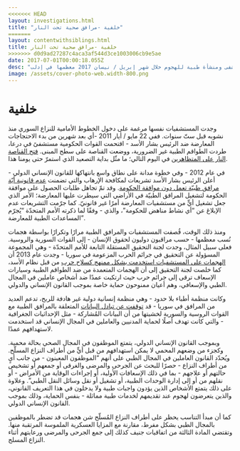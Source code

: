 ```yaml
---
<<<<<<< HEAD
layout: investigations.html
title: "خلفية -مرافق صحية تحت النار"
=======
layout: contentwithsiblings.html
title: خلفية -مرافق صحية تحت النار
>>>>>>> d0d9ad27287c4aca3af544d3ce1003006cb9e5ae
date: 2017-07-01T00:00:18.055Z
desc: "تقرير مُفصّل عن استهداف 25 مستشفى ومنشأة طبية للهجوم خلال شهر إبريل / نيسان 2017 معظمها في إدلب"
image: /assets/cover-photo-web.width-800.png
---
```

# خلفية

وجدت المستشفيات نفسها مرغمة على دخول الخطوط الأمامية للنزاع السوري منذ نشوبه قبل ستّ سنوات. ففي 22 مايو / أيار 2011 -أي  بعد شهرين من بدء الاحتجاجات المعارضة ضد الرئيس بشار الأسد - اقتحمت القوات الحكومية مستشفىً في درعا، طردت الطواقم الطبية غير الضرورية، ووضعت القناصة على سطح المبنى. [فتح القناصة النار على المتظاهرين](http://www.newyorker.com/magazine/2016/06/27/syrias-war-on-doctors) في اليوم التالي؛ ما مثّل بداية التصعيد الذي استمرّ حتى يومنا هذا.

في عام 2012 - وفي خطوة مدانة على نطاق واسع بانتهاكها للقانون الإنساني الدولي - أعلن الرئيس بشار الأسد تشريعات لمكافحة الإرهاب والتي تضمنت [عدم قانونية أيّة مرافق طبيّة تعمل دون موافقة الحكومة](http://www.newyorker.com/magazine/2016/06/27/syrias-war-on-doctors). وقد تمّ تجاهل طلبات الحصول على موافقة الحكومة لتشغيل المرافق الطبيّة في الأراضي التي سيطرت عليها المعارضة؛ الأمر الذي جعل تشغيل أيٍّ من مستشفيات المعارضة أمرًا غير قانونيّ. كما جرّمت التشريعات عدم الإبلاغ عن “أي نشاط مناهض للحكومة”، والذي - وفقًا لما ذكرته الأمم المتحدّة “يُجرّم المساعدات الطبية للمعارضة”.

ومنذ ذلك الوقت، قُصفت المستشفيات والمرافق الطبية مرارًا وتكرارًا بواسطة هجمات نُسب معظمها - حسب مراقبون دوليون لحقوق الإنسان - إلى القوات السورية والروسية. فعلى سبيل المثال، وجدت لجنة التحقيق المستقلة التابعة للأمم المتحدّة - وهي المجموعة المسؤولة عن التحقيق في جرائم الحرب المزعومة في سوريا - وجدت عام 2013 أن [الهجمات على المستشفيات استخدمت بشكل ممنهج كسلاح حرب](https://www.theguardian.com/world/2016/feb/18/msf-will-not-share-syria-gps-locations-after-deliberate-attacks) من قبل نظام الأسد، كما خلصت لجنة التحقيق إلى أن الهجمات المتعمدة من ضد الطواقم الطبية وسيارات الإسعاف ترقى إلى جرائم حرب حيث ارتكبت عمدًا ضد أشخاص عاملين في المجال الطبي والإسعافي، وهم أعيان ممنوحون حماية خاصة بموجب القانون الإنساني والدولي.

وكانت منظمة أطباء بلا حدود - وهي منظمة إنسانية دولية غير هادفة للربح، تدعم العديد من المرافق في سوريا - قد [توقفت عن تبادل البيانات](https://www.theguardian.com/world/2016/feb/18/msf-will-not-share-syria-gps-locations-after-deliberate-attacks) المتعلقة بالمرافق الطبية مع القوات الروسية والسورية لخشيتها من أن البيانات المُشاركة - مثل الإحداثيات الجغرافية - والتي كانت تهدف أصلًا لحماية المدنيين والعاملين في المجال الإنساني قد استخدمت لاستهدافهم عمدًا.

وبموجب القانون الإنساني الدولي، يتمتع الموظفون في المجال الصحي بحالة محمية. وكجزء من وضعهم المحمي لا يمكن استهدافهم من قبل أيٍّ من أطراف النزاع المسلّح. ويُحدّد القانون العاملين في المجال الطبي على أنهم “الموظفون المعينون - من جانب أيٍ من أطراف النزاع - حصرًا للبحث عن الجرحى والمرضى والغرقى أو جمعهم أو تشخيص حالتهم أو علاجهم - بما في ذلك الإسعافات الأولية، أو إجراءات الوقاية من الأمراض - أو نقلهم من أو إلى إدارة الوحدات الطبية، أو تشغيل أو نقل وسائل النقل الطبي”. وعلاوة على ذلك يتمتع الأشخاص الذين يؤدون واجبات طبية ولا يدخلون في هذا التعريف القانوني، والذين يتعرضون لهجوم عند تقديمهم لخدمات طبية مماثلة - بنفس الحماية، وذلك بموجب القانون الإنساني الدولي.

كما أن مبدأ التناسب يحظر على أطراف النزاع المُسلّح شن هجمات قد تضطر بالموظفين بالمجال الطبي بشكل مفرط، مقارنة مع المزايا العسكرية الملموسة المرتقبة منها. وتقتضي المادة الثالثة من اتفاقيات جنيف كذلك إلى جمع الجرحى والمرضى ورعايتهم أثناء النزاع المسلح.
